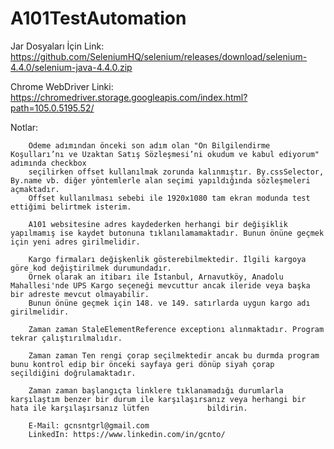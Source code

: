 # A101TestAutomation

Jar Dosyaları İçin Link: https://github.com/SeleniumHQ/selenium/releases/download/selenium-4.4.0/selenium-java-4.4.0.zip

Chrome WebDriver Linki: https://chromedriver.storage.googleapis.com/index.html?path=105.0.5195.52/

Notlar: 

        Ödeme adımından önceki son adım olan "Ön Bilgilendirme Koşulları’nı ve Uzaktan Satış Sözleşmesi’ni okudum ve kabul ediyorum" adımında checkbox 
        seçilirken offset kullanılmak zorunda kalınmıştır. By.cssSelector, By.name vb. diğer yöntemlerle alan seçimi yapıldığında sözleşmeleri açmaktadır.
        Offset kullanılması sebebi ile 1920x1080 tam ekran modunda test ettiğimi belirtmek isterim.
        
        A101 websitesine adres kaydederken herhangi bir değişiklik yapılmamış ise kaydet butonuna tıklanılamamaktadır. Bunun önüne geçmek için yeni adres girilmelidir.
        
        Kargo firmaları değişkenlik gösterebilmektedir. İlgili kargoya göre kod değiştirilmek durumundadır.
        Örnek olarak an itibarı ile İstanbul, Arnavutköy, Anadolu Mahallesi'nde UPS Kargo seçeneği mevcuttur ancak ileride veya başka bir adreste mevcut olmayabilir.
        Bunun önüne geçmek için 148. ve 149. satırlarda uygun kargo adı girilmelidir.
        
        Zaman zaman StaleElementReference exceptionı alınmaktadır. Program tekrar çalıştırılmalıdır.
        
        Zaman zaman Ten rengi çorap seçilmektedir ancak bu durmda program bunu kontrol edip bir önceki sayfaya geri dönüp siyah çorap seçildiğini doğrulamaktadır.
        
        Zaman zaman başlangıçta linklere tıklanamadığı durumlarla karşılaştım benzer bir durum ile karşılaşırsanız veya herhangi bir hata ile karşılaşırsanız lütfen             bildirin.
        
        E-Mail: gcnsntgrl@gmail.com
        LinkedIn: https://www.linkedin.com/in/gcnto/
        
